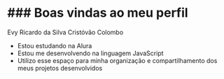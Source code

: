 # ### Boas vindas ao meu perfil

Evy Ricardo da Silva 
Cristóvão Colombo
- Estou estudando na Alura
- Estou me desenvolvendo na linguagem JavaScript
- Utilizo esse espaço para minha organização e compartilhamento dos meus projetos desenvolvidos
